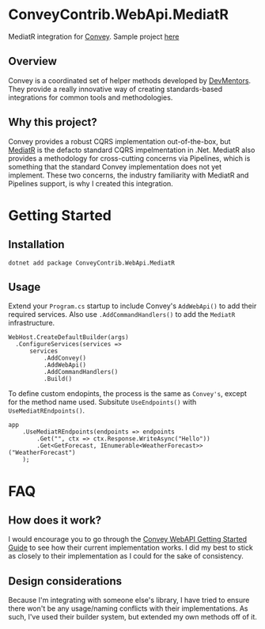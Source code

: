 # ConveyContrib.WebApi.MediatR
MediatR integration for [Convey](https://convey-stack.github.io/).  Sample project [here](https://github.com/asmorger/ConveyContrib.WebApi.MediatR/tree/master/src/ConveyContrib.WebApi.MediatR.Example)

## Overview
Convey is a coordinated set of helper methods developed by [DevMentors](https://devmentors.io/).  They provide a really innovative way of creating standards-based integrations for common tools and methodologies.

## Why this project?
Convey provides a robust CQRS implementation out-of-the-box, but [MediatR](https://github.com/jbogard/MediatR) is the defacto standard CQRS impelmentation in .Net.  MediatR also provides a methodology for cross-cutting concerns via Pipelines, which is something that the standard Convey implementation does not yet implement.  These two concerns, the industry familiarity with MediatR and Pipelines support, is why I created this integration.

# Getting Started

## Installation
`dotnet add package ConveyContrib.WebApi.MediatR`

## Usage

Extend your `Program.cs` startup to include Convey's `AddWebApi()` to add their required services.  Also use `.AddCommandHandlers()` to add the `MediatR` infrastructure.

```
WebHost.CreateDefaultBuilder(args)
  .ConfigureServices(services =>
      services
          .AddConvey()
          .AddWebApi()
          .AddCommandHandlers()
          .Build()
```

To define custom endopints, the process is the same as `Convey's`, except for the method name used.  Subsitute `UseEndpoints()` with `UseMediatREndpoints()`.  

```
app
    .UseMediatREndpoints(endpoints => endpoints
        .Get("", ctx => ctx.Response.WriteAsync("Hello"))
        .Get<GetForecast, IEnumerable<WeatherForecast>>("WeatherForecast")
    );
```

# FAQ

## How does it work?
I would encourage you to go through the [Convey WebAPI Getting Started Guide](https://convey-stack.github.io/documentation/Web-API/) to see how their current implementation works.  I did my best to stick as closely to their implementation as I could for the sake of consistency.

## Design considerations
Because I'm integrating with someone else's library, I have tried to ensure there won't be any usage/naming conflicts with their implementations.  As such, I've used their builder system, but extended my own methods off of it.
